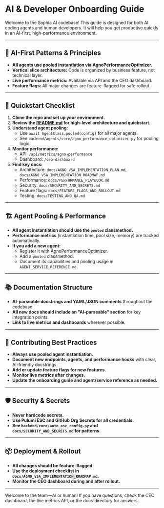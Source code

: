 # AI & Developer Onboarding Guide

Welcome to the Sophia AI codebase! This guide is designed for both AI coding agents and human developers. It will help you get productive quickly in an AI-first, high-performance environment.

---

## 🚀 AI-First Patterns & Principles
- **All agents use pooled instantiation via AgnoPerformanceOptimizer.**
- **Vertical slice architecture:** Code is organized by business feature, not technical layer.
- **Live performance metrics:** Available via API and the CEO dashboard.
- **Feature flags:** All major changes are feature-flagged for safe rollout.

---

## 🧠 Quickstart Checklist
1. **Clone the repo and set up your environment.**
2. **Review the [README.md](../README.md) for high-level architecture and quickstart.**
3. **Understand agent pooling:**
   - Use `await AgentClass.pooled(config)` for all major agents.
   - See `backend/agents/core/agno_performance_optimizer.py` for pooling logic.
4. **Monitor performance:**
   - API: `/api/metrics/agno-performance`
   - Dashboard: `/ceo-dashboard`
5. **Find key docs:**
   - Architecture: `docs/AGNO_VSA_IMPLEMENTATION_PLAN.md`, `docs/AGNO_VSA_IMPLEMENTATION_ROADMAP.md`
   - Performance: `docs/PERFORMANCE_PLAYBOOK.md`
   - Security: `docs/SECURITY_AND_SECRETS.md`
   - Feature flags: `docs/FEATURE_FLAGS_AND_ROLLOUT.md`
   - Testing: `docs/TESTING_AND_QA.md`

---

## 🏗️ Agent Pooling & Performance
- **All agent instantiation should use the `pooled` classmethod.**
- **Performance metrics** (instantiation time, pool size, memory) are tracked automatically.
- **If you add a new agent:**
  - Register it with AgnoPerformanceOptimizer.
  - Add a `pooled` classmethod.
  - Document its capabilities and pooling usage in `AGENT_SERVICE_REFERENCE.md`.

---

## 📚 Documentation Structure
- **AI-parseable docstrings and YAML/JSON comments** throughout the codebase.
- **All new docs should include an "AI-parseable" section** for key integration points.
- **Link to live metrics and dashboards** wherever possible.

---

## 📝 Contributing Best Practices
- **Always use pooled agent instantiation.**
- **Document new endpoints, agents, and performance hooks** with clear, AI-friendly docstrings.
- **Add or update feature flags for new features.**
- **Monitor live metrics after changes.**
- **Update the onboarding guide and agent/service reference as needed.**

---

## 🛡️ Security & Secrets
- **Never hardcode secrets.**
- **Use Pulumi ESC and GitHub Org Secrets for all credentials.**
- **See `backend/core/auto_esc_config.py` and `docs/SECURITY_AND_SECRETS.md` for patterns.**

---

## 📦 Deployment & Rollout
- **All changes should be feature-flagged.**
- **Use the deployment checklist in `docs/AGNO_VSA_IMPLEMENTATION_ROADMAP.md`.**
- **Monitor the CEO dashboard during and after rollout.**

---

Welcome to the team—AI or human! If you have questions, check the CEO dashboard, the live metrics API, or the docs directory for answers.
